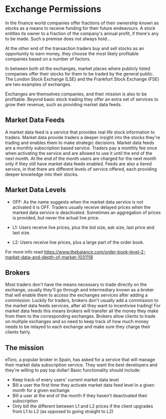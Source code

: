# Exchange Permissions

In the finance world companies offer fractions of their ownership known as stocks as a means to receive funding for their future endeavours. A stock entitles its owner to a fraction of the company's annual profit, if there's any to be made. Such a premise does not always hold...

At the other end of the transaction traders buy and sell stocks as an opportunity to earn money, they choose the most likely profitable companies based on a number of factors.

In between both sit the exchanges, market places where publicly listed companies offer their stocks for them to be traded by the general public. The London Stock Exchange (LSE) and the Frankfurt Stock Exchange (FSE) are two examples of exchanges.

Exchanges are themselves companies, and their mission is also to be profitable. Beyond basic stock trading they offer an extra set of services to grow their revenue, such as providing market data feeds.

## Market Data Feeds

A market data feed is a service that provides real life stock information to traders. Market data provide traders a deeper insight into the stocks they're trading and enables them to make strategic decisions. Market data feeds are a monthly subscription based service. Traders pay a monthly fee once when activating the service and are allowed to use it until the end of the next month. At the end of the month users are charged for the next month only if they still have market data feeds enabled. Feeds are also a tiered service, in that there are different levels of service offered, each providing deeper knowledge into their stocks. 

## Market Data Levels

- OFF: As the name suggests when the market data service is not activated it is OFF. Traders usually receive delayed prices when the marked data service is deactivated. Sometimes an aggregation of prices is provided, but never the actual live price.

- L1: Users receive live prices, plus the bid size, ask size, last price and last size.

- L2: Users receive live prices, plus a large part of the order book.

For more info read https://www.thebalance.com/order-book-level-2-market-data-and-depth-of-market-1031118

## Brokers

Most traders don't have the means necessary to trade directly on the exchange, usually they'll go through and intermediary known as a broker that will enable them to access the exchanges services after adding a commission. Luckily for traders, brokers don't usually add a commission to the market data feeds services, after all they want to incentivise trading!
For market data feeds this means brokers will transfer all the money they make from them to the corresponding exchanges. Brokers allow clients to trade on multiple exchanges and so need to keep track of how much money needs to be relayed to each exchange and make sure they charge their clients fairly.

## The mission

eToro, a popular broker in Spain, has asked for a service that will manage their market data subscription service. They want the best developers and they're willing to pay top dollar!
Basic functionality should include:

- Keep track of every users' current market data level
- Bill a user the first time they activate market data feed level in a given month for a given exchange
- Bill a user at the end of the month if they haven't deactivated their subscription
- Only bill the different between L1 and L2 prices if the client upgrades from L1 to L2 (as opposed to going straight to L2)